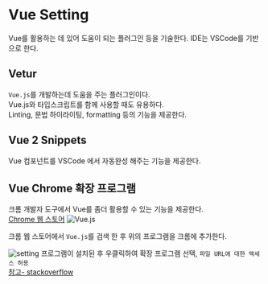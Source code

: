 # Vue Setting
Vue를 활용하는 데 있어 도움이 되는 플러그인 등을 기술한다.
IDE는 VSCode를 기반으로 한다.

## Vetur
`Vue.js`를 개발하는데 도움을 주는 플러그인이다.   
Vue.js와 타입스크립트를 함께 사용할 때도 유용하다.   
Linting, 문법 하이라이팅, formatting 등의 기능을 제공한다.   

## Vue 2 Snippets
Vue 컴포넌트를 VSCode 에서 자동완성 해주는 기능을 제공한다.  

## Vue Chrome 확장 프로그램
크롬 개발자 도구에서 Vue를 좀더 활용할 수 있는 기능을 제공한다.   
[Chrome 웹 스토어](https://chrome.google.com/)
![Vue.js](https://user-images.githubusercontent.com/76241233/124486684-d0ca4480-dde8-11eb-8156-28d2c188da6b.png)

크롬 웹 스토어에서 `Vue.js`를 검색 한 후 위의 프로그램을 크롬에 추가한다.   

![setting](https://user-images.githubusercontent.com/76241233/124487341-8b5a4700-dde9-11eb-96ab-403d0007498b.png)
프로그램이 설치된 후 우클릭하여 확장 프로그램 선택, `파일 URL에 대한 액세스 허용`   
[참고- stackoverflow](https://stackoverflow.com/questions/41215867/why-is-vue-js-chrome-devtools-not-detecting-vue-js)

